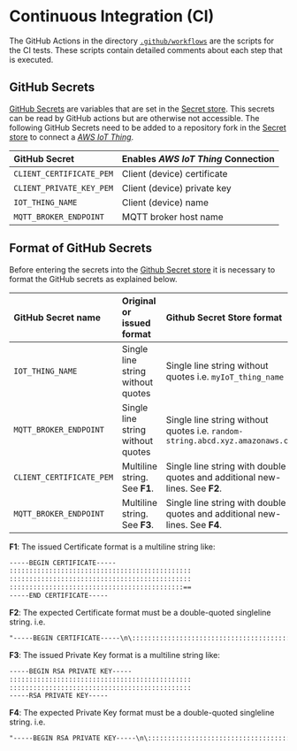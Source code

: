 # Continuous Integration (CI)

The GitHub Actions in the directory [`.github/workflows`](https://github.com/Arm-Examples/AWS_MQTT_Demo/tree/main/.github/workflows) are the scripts for the CI tests. These scripts contain detailed comments about each step that is executed.

## GitHub Secrets

[GitHub Secrets](https://docs.github.com/en/actions/security-for-github-actions/security-guides/using-secrets-in-github-actions) are variables that are set in the [Secret store](../../settings/secrets/actions). This secrets can be read by GitHub
actions but are otherwise not accessible. The following GitHub Secrets need to be added to a repository fork in the [Secret store](../../settings/secrets/actions) to connect a [*AWS IoT Thing*](https://docs.aws.amazon.com/iot/latest/developerguide/iot-moisture-create-thing.html).

GitHub Secret                  | Enables *AWS IoT Thing* Connection
:------------------------------|:---------------------------------------
`CLIENT_CERTIFICATE_PEM`       | Client (device) certificate
`CLIENT_PRIVATE_KEY_PEM`       | Client (device) private key
`IOT_THING_NAME`               | Client  (device) name
`MQTT_BROKER_ENDPOINT`         | MQTT broker host name

## Format of GitHub Secrets

Before entering the secrets into the [Github Secret store](../../settings/secrets/actions) it is necessary to format the GitHub secrets as explained below.

GitHub Secret name             | Original or issued format           | Github Secret Store format
:------------------------------|:------------------------------------|:---------------------------------------
`IOT_THING_NAME`               | Single line string without quotes   | Single line string without quotes i.e.  `myIoT_thing_name`
`MQTT_BROKER_ENDPOINT`         | Single line string without quotes   | Single line string without quotes i.e.  `random-string.abcd.xyz.amazonaws.com`
`CLIENT_CERTIFICATE_PEM`       | Multiline string. See **F1**.       | Single line string with double quotes and additional new-lines. See **F2**.
`MQTT_BROKER_ENDPOINT`         | Multiline string. See **F3**.       | Single line string with double quotes and additional new-lines. See **F4**.

**F1**: The issued Certificate format is a multiline string like:

```txt
-----BEGIN CERTIFICATE-----
::::::::::::::::::::::::::::::::::::::::::::::
::::::::::::::::::::::::::::::::::::::::::::::
::::::::::::::::::::::::::::::::::::::::::::==
-----END CERTIFICATE-----
```

**F2**: The expected Certificate format must be a double-quoted singleline string. i.e.

```txt
"-----BEGIN CERTIFICATE-----\n\::::::::::::::::::::::::::::::::::::::::::::::::::::::::::::::==\n-----END CERTIFICATE-----\n"
```

**F3**: The issued Private Key format is a multiline string like:

```txt
-----BEGIN RSA PRIVATE KEY-----
::::::::::::::::::::::::::::::::::::::::::::::
::::::::::::::::::::::::::::::::::::::::::::::
-----RSA PRIVATE KEY-----
```

**F4**: The expected Private Key format must be a double-quoted singleline string. i.e.

```txt
"-----BEGIN RSA PRIVATE KEY-----\n\::::::::::::::::::::::::::::::::::::::::::::::\n-----END RSA PRIVATE KEY-----\n"
```
